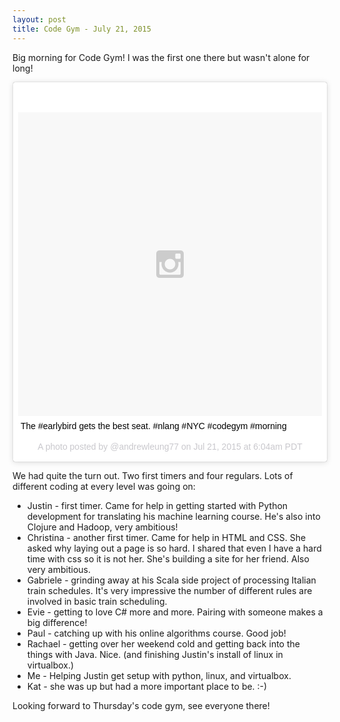 ```yaml
---
layout: post
title: Code Gym - July 21, 2015
---
```


Big morning for Code Gym! I was the first one there but wasn't alone for long!

<blockquote class="instagram-media" data-instgrm-captioned data-instgrm-version="4" style=" background:#FFF; border:0; border-radius:3px; box-shadow:0 0 1px 0 rgba(0,0,0,0.5),0 1px 10px 0 rgba(0,0,0,0.15); margin: 1px; max-width:658px; padding:0; width:99.375%; width:-webkit-calc(100% - 2px); width:calc(100% - 2px);"><div style="padding:8px;"> <div style=" background:#F8F8F8; line-height:0; margin-top:40px; padding:50% 0; text-align:center; width:100%;"> <div style=" background:url(data:image/png;base64,iVBORw0KGgoAAAANSUhEUgAAACwAAAAsCAMAAAApWqozAAAAGFBMVEUiIiI9PT0eHh4gIB4hIBkcHBwcHBwcHBydr+JQAAAACHRSTlMABA4YHyQsM5jtaMwAAADfSURBVDjL7ZVBEgMhCAQBAf//42xcNbpAqakcM0ftUmFAAIBE81IqBJdS3lS6zs3bIpB9WED3YYXFPmHRfT8sgyrCP1x8uEUxLMzNWElFOYCV6mHWWwMzdPEKHlhLw7NWJqkHc4uIZphavDzA2JPzUDsBZziNae2S6owH8xPmX8G7zzgKEOPUoYHvGz1TBCxMkd3kwNVbU0gKHkx+iZILf77IofhrY1nYFnB/lQPb79drWOyJVa/DAvg9B/rLB4cC+Nqgdz/TvBbBnr6GBReqn/nRmDgaQEej7WhonozjF+Y2I/fZou/qAAAAAElFTkSuQmCC); display:block; height:44px; margin:0 auto -44px; position:relative; top:-22px; width:44px;"></div></div> <p style=" margin:8px 0 0 0; padding:0 4px;"> <a href="https://instagram.com/p/5ZjIU-OBTF/" style=" color:#000; font-family:Arial,sans-serif; font-size:14px; font-style:normal; font-weight:normal; line-height:17px; text-decoration:none; word-wrap:break-word;" target="_top">The #earlybird gets the best seat. #nlang #NYC #codegym #morning</a></p> <p style=" color:#c9c8cd; font-family:Arial,sans-serif; font-size:14px; line-height:17px; margin-bottom:0; margin-top:8px; overflow:hidden; padding:8px 0 7px; text-align:center; text-overflow:ellipsis; white-space:nowrap;">A photo posted by @andrewleung77 on <time style=" font-family:Arial,sans-serif; font-size:14px; line-height:17px;" datetime="2015-07-21T13:04:28+00:00">Jul 21, 2015 at 6:04am PDT</time></p></div></blockquote>
<script async defer src="//platform.instagram.com/en_US/embeds.js"></script>

We had quite the turn out. Two first timers and four regulars. Lots of different coding at every level was going on:

- Justin - first timer. Came for help in getting started with Python development for translating his machine learning course. He's also into Clojure and Hadoop, very ambitious!
- Christina - another first timer. Came for help in HTML and CSS. She asked why laying out a page is so hard. I shared that even I have a hard time with css so it is not her. She's building a site for her friend. Also very ambitious.
- Gabriele - grinding away at his Scala side project of processing Italian train schedules. It's very impressive the number of different rules are involved in basic train scheduling.
- Evie - getting to love C# more and more. Pairing with someone makes a big difference!
- Paul - catching up with his online algorithms course. Good job!
- Rachael - getting over her weekend cold and getting back into the things with Java. Nice. (and finishing Justin's install of linux in virtualbox.)
- Me - Helping Justin get setup with python, linux, and virtualbox.
- Kat - she was up but had a more important place to be. :-)

Looking forward to Thursday's code gym, see everyone there!
